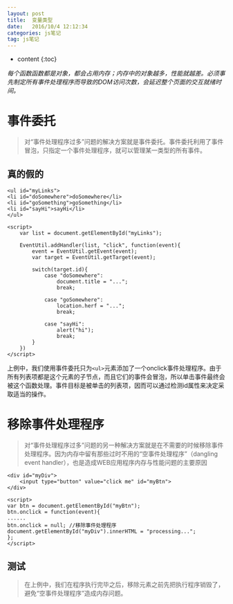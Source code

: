 ```yaml
---
layout: post
title:  变量类型
date:   2016/10/4 12:12:34 
categories: js笔记
tag: js笔记
---
```


* content
{:toc}


*每个函数函数都是对象，都会占用内存；内存中的对象越多，性能就越差。必须事先制定所有事件处理程序而导致的DOM访问次数，会延迟整个页面的交互就绪时间。*


事件委托
===========

>对“事件处理程序过多”问题的解决方案就是事件委托。事件委托利用了事件冒泡，只指定一个事件处理程序，就可以管理某一类型的所有事件。


真的假的
-------------

	<ul id="myLinks">
	<li id="doSomewhere">doSomewhere</li>
	<li id="goSomething">goSomething</li>
	<li id="sayHi">sayHi</li>
	</ul>
    
    <script>
        var list = document.getElementById("myLinks");
        
        EventUtil.addHandler(list, "click", function(event){
            event = EventUtil.getEvent(event);
            var target = EventUtil.getTarget(event);
            
            switch(target.id){
                case "doSomewhere":
                    document.title = "...";
                    break;
                
                case "goSomewhere":
                    location.herf = "...";
                    break;
                    
                case "sayHi":
                    alert("hi");
                    break;
            }
        })
    </script>
    

上例中，我们使用事件委托只为`<ul>`元素添加了一个onclick事件处理程序。由于所有列表项都是这个元素的子节点，而且它们的事件会冒泡，所以单击事件最终会被这个函数处理。事件目标是被单击的列表项，因而可以通过检测id属性来决定采取适当的操作。
    

移除事件处理程序
===========  
>对“事件处理程序过多”问题的另一种解决方案就是在不需要的时候移除事件处理程序。因为内存中留有那些过时不用的“空事件处理程序”（dangling event handler），也是造成WEB应用程序内存与性能问题的主要原因


    <div id="myDiv">
        <input type="button" value="click me" id="myBtn">
    </div>

	<script>
	var btn = document.getElementById("myBtn");
	btn.onclick = function(event){
    ......
    btn.onclick = null; //移除事件处理程序
    document.getElementById("myDiv").innerHTML = "processing...";
	};
	</script>

测试
-------------
>在上例中，我们在程序执行完毕之后，移除元素之前先把执行程序销毁了，避免“空事件处理程序”造成内存问题。